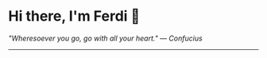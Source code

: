 <h1>Hi there, I'm Ferdi 👋</h1>

<p><em>
  "Wheresoever you go, go with all your heart." — Confucius
</em></p>

---
